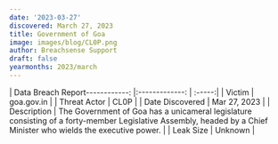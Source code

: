 ```yaml
---
date: '2023-03-27'
discovered: March 27, 2023
title: Government of Goa
image: images/blog/CL0P.png
author: Breachsense Support
draft: false
yearmonths: 2023/march
---
```


| Data Breach Report------------:     |:-------------:    | :-----:|
| Victim      | goa.gov.in      | 
| Threat Actor      | CL0P      | 
| Date Discovered      | Mar 27, 2023      | 
| Description      | The Government of Goa has a unicameral legislature consisting of a forty-member Legislative Assembly, headed by a Chief Minister who wields the executive power.      | 
| Leak Size      | Unknown      | 

